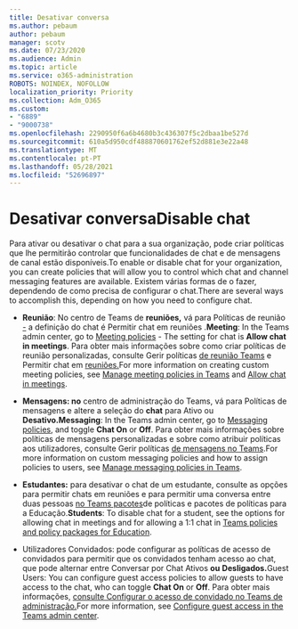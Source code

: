 ```yaml
---
title: Desativar conversa
ms.author: pebaum
author: pebaum
manager: scotv
ms.date: 07/23/2020
ms.audience: Admin
ms.topic: article
ms.service: o365-administration
ROBOTS: NOINDEX, NOFOLLOW
localization_priority: Priority
ms.collection: Adm_O365
ms.custom:
- "6889"
- "9000738"
ms.openlocfilehash: 2290950f6a6b4680b3c436307f5c2dbaa1be527d
ms.sourcegitcommit: 610a5d950cdf488870601762ef52d881e3e22a48
ms.translationtype: MT
ms.contentlocale: pt-PT
ms.lasthandoff: 05/28/2021
ms.locfileid: "52696897"
---
```

# <a name="disable-chat"></a><span data-ttu-id="4c3ae-102">Desativar conversa</span><span class="sxs-lookup"><span data-stu-id="4c3ae-102">Disable chat</span></span>

<span data-ttu-id="4c3ae-103">Para ativar ou desativar o chat para a sua organização, pode criar políticas que lhe permitirão controlar que funcionalidades de chat e de mensagens de canal estão disponíveis.</span><span class="sxs-lookup"><span data-stu-id="4c3ae-103">To enable or disable chat for your organization, you can create policies that will allow you to control which chat and channel messaging features are available.</span></span> <span data-ttu-id="4c3ae-104">Existem várias formas de o fazer, dependendo de como precisa de configurar o chat.</span><span class="sxs-lookup"><span data-stu-id="4c3ae-104">There are several ways to accomplish this, depending on how you need to configure chat.</span></span>

- <span data-ttu-id="4c3ae-105">**Reunião**: No centro de Teams de **reuniões,** vá para Políticas de reunião [-](https://admin.teams.microsoft.com/) a definição do chat é Permitir chat em reuniões .</span><span class="sxs-lookup"><span data-stu-id="4c3ae-105">**Meeting**: In the Teams admin center, go to [Meeting policies](https://admin.teams.microsoft.com/) - The setting for chat is **Allow chat in meetings**.</span></span> <span data-ttu-id="4c3ae-106">Para obter mais informações sobre como criar políticas de reunião personalizadas, consulte Gerir políticas [de reunião Teams](/microsoftteams/meeting-policies-in-teams) e Permitir chat em [reuniões.](/microsoftteams/meeting-policies-in-teams#allow-chat-in-meetings)</span><span class="sxs-lookup"><span data-stu-id="4c3ae-106">For more information on creating custom meeting policies, see [Manage meeting policies in Teams](/microsoftteams/meeting-policies-in-teams) and [Allow chat in meetings](/microsoftteams/meeting-policies-in-teams#allow-chat-in-meetings).</span></span>

- <span data-ttu-id="4c3ae-107">**Mensagens: no** centro de administração do Teams, vá [](https://admin.teams.microsoft.com/)para Políticas de mensagens e altere a seleção do **chat** para Ativo ou **Desativo.**</span><span class="sxs-lookup"><span data-stu-id="4c3ae-107">**Messaging**: In the Teams admin center, go to [Messaging policies](https://admin.teams.microsoft.com/), and toggle **Chat On** or **Off**.</span></span> <span data-ttu-id="4c3ae-108">Para obter mais informações sobre políticas de mensagens personalizadas e sobre como atribuir políticas aos utilizadores, consulte Gerir políticas [de mensagens no Teams](/microsoftteams/messaging-policies-in-teams).</span><span class="sxs-lookup"><span data-stu-id="4c3ae-108">For more information on custom messaging policies and how to assign policies to users, see [Manage messaging policies in Teams](/microsoftteams/messaging-policies-in-teams).</span></span>

- <span data-ttu-id="4c3ae-109">**Estudantes:** para desativar o chat de um estudante, consulte as opções para permitir chats em reuniões e para permitir uma conversa entre duas pessoas [no Teams pacotes](/microsoftteams/policy-packages-edu)de políticas e pacotes de políticas para a Educação.</span><span class="sxs-lookup"><span data-stu-id="4c3ae-109">**Students**: To disable chat for a student, see the options for allowing chat in meetings and for allowing a 1:1 chat in [Teams policies and policy packages for Education](/microsoftteams/policy-packages-edu).</span></span>

- <span data-ttu-id="4c3ae-110">Utilizadores Convidados: pode configurar as políticas de acesso de convidados para permitir que os convidados tenham acesso ao chat, que pode alternar entre Conversar por Chat Ativos **ou** **Desligados.**</span><span class="sxs-lookup"><span data-stu-id="4c3ae-110">Guest Users: You can configure guest access policies to allow guests to have access to the chat, who can toggle **Chat On** or **Off**.</span></span> <span data-ttu-id="4c3ae-111">Para obter mais informações, [consulte Configurar o acesso de convidado no Teams de administração.](/microsoftteams/set-up-guests#configure-guest-access-in-the-teams-admin-center)</span><span class="sxs-lookup"><span data-stu-id="4c3ae-111">For more information, see [Configure guest access in the Teams admin center](/microsoftteams/set-up-guests#configure-guest-access-in-the-teams-admin-center).</span></span>




